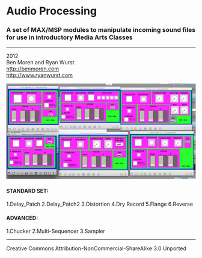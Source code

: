 # Audio Processing #
### A set of MAX/MSP modules to manipulate incoming sound files for use in introductory Media Arts Classes ###

--------------------

2012  
Ben Moren and Ryan Wurst  
http://benmoren.com  
http://www.ryanwurst.com  

![Screenshot](/images_of_Patches.png)

#### STANDARD SET: ####
1.Delay_Patch
2.Delay_Patch2
3.Distortion
4.Dry Record
5.Flange
6.Reverse

#### ADVANCED: ####
1.Chucker
2.Multi-Sequencer
3.Sampler

----------------

Creative Commons Attribution-NonCommercial-ShareAlike 3.0 Unported




